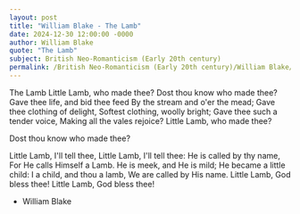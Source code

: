 ```yaml
---
layout: post
title: "William Blake - The Lamb"
date: 2024-12-30 12:00:00 -0000
author: William Blake
quote: "The Lamb"
subject: British Neo-Romanticism (Early 20th century)
permalink: /British Neo-Romanticism (Early 20th century)/William Blake/William Blake - The Lamb
---
```


The Lamb
Little Lamb, who made thee?
Dost thou know who made thee?
Gave thee life, and bid thee feed
By the stream and o'er the mead;
Gave thee clothing of delight,
Softest clothing, woolly bright;
Gave thee such a tender voice,
Making all the vales rejoice?
Little Lamb, who made thee?

Dost thou know who made thee?

Little Lamb, I'll tell thee,
  Little Lamb, I'll tell thee:
He is called by thy name,
For He calls Himself a Lamb.
He is meek, and He is mild;
He became a little child:
I a child, and thou a lamb,
We are called by His name.
Little Lamb, God bless thee!
Little Lamb, God bless thee!


- William Blake
